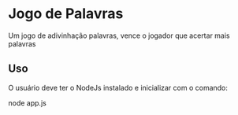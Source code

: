 # Jogo de Palavras

Um jogo de adivinhação palavras, vence o jogador que acertar mais palavras
    
## Uso

O usuário deve ter o NodeJs instalado e inicializar com o comando:

node app.js


